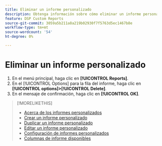 ```yaml
---
title: Eliminar un informe personalizado
description: Obtenga información sobre cómo eliminar un informe personalizado.
feature: DSP Custom Reports
source-git-commit: 3059a5b211a8a219b02930f7f5763d5ec1467b8e
workflow-type: tm+mt
source-wordcount: '54'
ht-degree: 0%

---
```


# Eliminar un informe personalizado

1. En el menú principal, haga clic en **[!UICONTROL Reports]**.
1. En el [!UICONTROL Options] para la fila del informe, haga clic en **[!UICONTROL options]>[!UICONTROL Delete]**.
1. En el mensaje de confirmación, haga clic en **[!UICONTROL OK]**.

>[!MORELIKETHIS]
>
>* [Acerca de los informes personalizados](/help/dsp/reports/report-about.md)
>* [Crear un informe personalizado](/help/dsp/reports/report-create.md)
>* [Duplicar un informe personalizado](/help/dsp/reports/report-copy.md)
>* [Editar un informe personalizado](/help/dsp/reports/report-edit.md)
>* [Configuración de informes personalizados](/help/dsp/reports/report-settings.md)
>* [Columnas de informe disponibles](/help/dsp/reports/report-columns.md)

